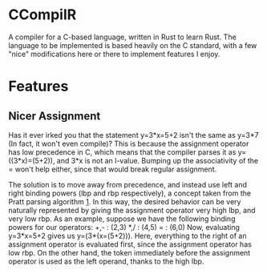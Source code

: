 # CCompilR
A compiler for a C-based language, written in Rust to learn Rust. The language to be implemented is based heavily on the C standard, with a few "nice" modifications here or there to implement features I enjoy.

# Features
## Nicer Assignment
Has it ever irked you that the statement y=3\*x=5+2 isn't the same as y=3\*7 (In fact, it won't even compile)? This is because the assignment operator has low precedence in C, which means that the compiler parses it as y=((3\*x)=(5+2)), and 3\*x is not an l-value. Bumping up the associativity of the = won't help either, since that would break regular assignment. 

The solution is to move away from precedence, and instead use left and right binding powers (lbp and rbp respectively), a concept taken from the Pratt parsing algorithm [1](https://dl.acm.org/doi/pdf/10.1145/512927.512931). In this way, the desired behavior can be very naturally represented by giving the assignment operator very high lbp, and very low rbp. As an example, suppose we have the following binding powers for our operators:
+,- : (2,3)
\*,/ : (4,5) 
= : (6,0)
Now, evaluating y=3\*x=5+2 gives us y=(3*(x=(5+2))). Here, everything to the right of an assignment operator is evaluated first, since the assignment operator has low rbp. On the other hand, the token immediately before the assignment operator is used as the left operand, thanks to the high lbp. 
